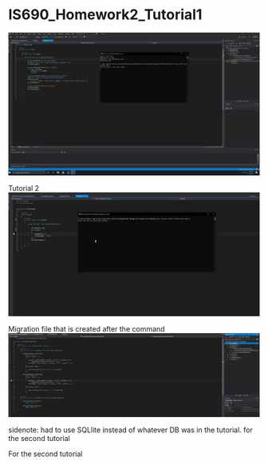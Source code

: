 # IS690_Homework2_Tutorial1
![Screenshot 1](/EFGetStarted/IS690_hw2_sc_1.jpg)

Tutorial 2
![Screenshot 2](/Tutorial2/IS690_hw2_sc_2.jpg)

Migration file that is created after the command
![Screenshot 3](/Tutorial2/migration.JPG)


sidenote: had to use SQLlite instead of whatever DB was in the tutorial. for the second tutorial

For the second tutorial 
